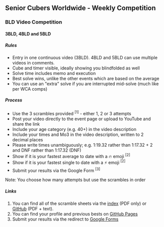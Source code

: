 ## Senior Cubers Worldwide - Weekly Competition

### BLD Video Competition

#### 3BLD, 4BLD and 5BLD

##### Rules

- Entry in one continuous video (3BLD). 4BLD and 5BLD can use multiple videos in comments.
- Cube and timer visible, ideally showing you blindfolded as well
- Solve time includes memo and execution
- Best solve wins, unlike the other events which are based on the average
- You can use an "extra" solve if you are interrupted mid-solve (much like per WCA comps)

##### Process

- Use the 3 scrambles provided <sup>[1]</sup> - either 1, 2 or 3 attempts
- Post your video directly to the event page or upload to YouTube and share the link
- Include your age category (e.g. 40+) in the video description
- Include your times and Mo3 in the video description, written to 2 decimal places
- Please write times unambiguously; e.g. 1:19.32 rather than 1:17.32 + 2 and DNF rather than 1:17.32 (DNF)
- Show if it is your fastest average to date with a 🔥 emoji <sup>[2]</sup>
- Show if it is your fastest single to date with a ⚡ emoji <sup>[2]</sup>
- Submit your results via the Google Form <sup>[3]</sup>

Note: You choose how many attempts but use the scrambles in order

##### Links

1. You can find all of the scramble sheets via the [index](scrambles/README.md) (PDF only) or [GitHub](https://github.com/Logiqx/scw-comp/tree/master/docs/scrambles) (PDF + text).
2. You can find your profile and previous bests on [GitHub Pages](../results/README.md)
3. Submit your results via the redirect to [Google Forms](../submit.html)


<!-- Global site tag (gtag.js) - Google Analytics -->

<script async src="https://www.googletagmanager.com/gtag/js?id=UA-86348435-3"></script>
<script>window.dataLayer = window.dataLayer || []; function gtag() {dataLayer.push(arguments);} gtag('js', new Date()); gtag('config', 'UA-86348435-3');</script>

